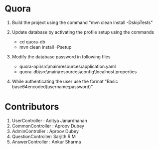 # Quora

1. Build the project using the command "mvn clean install -DskipTests"
2. Update database by activating the profile setup using the commands
   * cd quora-db
   * mvn clean install -Psetup
   
3. Modify the database password in following files
   * quora-api\src\main\resources\application.yaml 
   * quora-db\src\main\resources\config\localhost.properties
4. While authenticating the user use the format "Basic base64encoded(username:password)"
   
# Contributors

1. UserController : Aditya Janardhanan
2. CommonController : Aproov Dubey
3. AdminController : Aproov Dubey
4. QuestionController: Sarjith R M
5. AnswerController : Ankur Sharma
